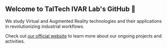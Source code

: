 ## Welcome to TalTech IVAR Lab's GitHub 👋

We study Virtual and Augmented Reality technologies and their applications in revolutionizing industrial workflows.

Check out <a href="https://ivar.taltech.ee" target="_blank">our official website</a> to learn more about our ongoing projects and activities.
